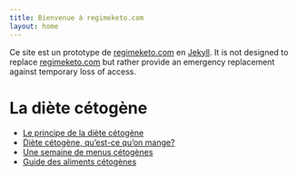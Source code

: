 ```yaml
---
title: Bienvenue à regimeketo.com
layout: home
---
```


Ce site est un prototype de
[regimeketo.com](https://regimeketo.com/) en
[Jekyll](https://jekyllrb.com/). It is not designed to replace
[regimeketo.com](https://regimeketo.com/) but rather provide an
emergency replacement against temporary loss of access.

# La diète cétogène

  - [Le principe de la diète cétogène](pages/principe-diete-cetogene)
  - [Diète cétogène, qu’est-ce qu’on mange?](pages/diete-cetogene-quest-ce-quon-mange)
  - [Une semaine de menus cétogènes](pages/semaine-menus-repas-cetogene)
  - [Guide des aliments cétogènes](pages/guide-des-aliments-cetogenes)
